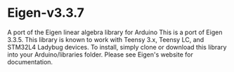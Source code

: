 # Eigen-v3.3.7
A port of the Eigen linear algebra library for Arduino
This is a port of Eigen 3.3.5. This library is known to work with Teensy 3.x, Teensy LC, and STM32L4 Ladybug devices.
To install, simply clone or download this library into your Arduino/libraries folder. Please see Eigen's website for documentation.
